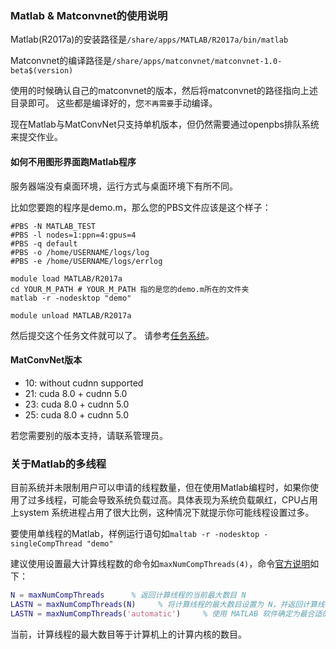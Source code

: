 
### Matlab & Matconvnet的使用说明
Matlab(R2017a)的安装路径是`/share/apps/MATLAB/R2017a/bin/matlab`

Matconvnet的编译路径是`/share/apps/matconvnet/matconvnet-1.0-beta$(version)`

使用的时候确认自己的matconvnet的版本，然后将matconvnet的路径指向上述目录即可。
这些都是编译好的，您`不再需要`手动编译。

现在Matlab与MatConvNet只支持单机版本，但仍然需要通过openpbs排队系统来提交作业。

#### 如何不用图形界面跑Matlab程序
服务器端没有桌面环境，运行方式与桌面环境下有所不同。

比如您要跑的程序是demo.m，那么您的PBS文件应该是这个样子：
```shell
#PBS -N MATLAB_TEST
#PBS -l nodes=1:ppn=4:gpus=4
#PBS -q default
#PBS -o /home/USERNAME/logs/log
#PBS -e /home/USERNAME/logs/errlog

module load MATLAB/R2017a
cd YOUR_M_PATH # YOUR_M_PATH 指的是您的demo.m所在的文件夹
matlab -r -nodesktop "demo"

module unload MATLAB/R2017a
```
然后提交这个任务文件就可以了。
请参考[任务系统](../jobs.md)。

#### MatConvNet版本
-	10: without cudnn supported
-	21: cuda 8.0 + cudnn 5.0
-	23: cuda 8.0 + cudnn 5.0
-	25: cuda 8.0 + cudnn 5.0

若您需要别的版本支持，请联系管理员。

### 关于Matlab的多线程
目前系统并未限制用户可以申请的线程数量，但在使用Matlab编程时，如果你使用了过多线程，可能会导致系统负载过高。具体表现为系统负载飙红，CPU占用上system 系统进程占用了很大比例，这种情况下就提示你可能线程设置过多。

要使用单线程的Matlab，样例运行语句如`maltab -r -nodesktop -singleCompThread "demo"`

建议使用设置最大计算线程数的命令如`maxNumCompThreads(4)`，命令[官方说明](https://ww2.mathworks.cn/help/matlab/ref/maxnumcompthreads.html;jsessionid=f3459476d47b9090b40068db3ef4)如下：
```matlab
N = maxNumCompThreads      % 返回计算线程的当前最大数目 N
LASTN = maxNumCompThreads(N)     % 将计算线程的最大数目设置为 N，并返回计算线程的上一个最大数目 LASTN
LASTN = maxNumCompThreads('automatic')     % 使用 MATLAB 软件确定为最合适的量来设置计算线程的最大数目。此外，还会返回计算线程的上一个最大数目 LASTN
```
当前，计算线程的最大数目等于计算机上的计算内核的数目。

